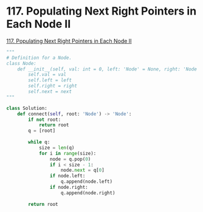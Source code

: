 # 117. Populating Next Right Pointers in Each Node II

[117. Populating Next Right Pointers in Each Node II](https://leetcode.com/problems/populating-next-right-pointers-in-each-node-ii/)

```python
"""
# Definition for a Node.
class Node:
    def __init__(self, val: int = 0, left: 'Node' = None, right: 'Node' = None, next: 'Node' = None):
        self.val = val
        self.left = left
        self.right = right
        self.next = next
"""

class Solution:
    def connect(self, root: 'Node') -> 'Node':
        if not root:
            return root
        q = [root]
        
        while q:
            size = len(q)
            for i in range(size):
                node = q.pop(0)
                if i < size - 1:
                    node.next = q[0]
                if node.left:
                    q.append(node.left)
                if node.right: 
                    q.append(node.right)
                    
        return root
        
```



